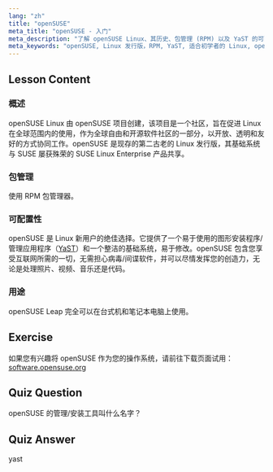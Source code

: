 ```yaml
---
lang: "zh"
title: "openSUSE"
meta_title: "openSUSE - 入门"
meta_description: "了解 openSUSE Linux、其历史、包管理 (RPM) 以及 YaST 的可配置性。探索 openSUSE 为何非常适合初学者。"
meta_keywords: "openSUSE, Linux 发行版，RPM, YaST, 适合初学者的 Linux, openSUSE 教程，Linux 指南"
---
```


## Lesson Content

### 概述

openSUSE Linux 由 openSUSE 项目创建，该项目是一个社区，旨在促进 Linux 在全球范围内的使用，作为全球自由和开源软件社区的一部分，以开放、透明和友好的方式协同工作。openSUSE 是现存的第二古老的 Linux 发行版，其基础系统与 SUSE 屡获殊荣的 SUSE Linux Enterprise 产品共享。

### 包管理

使用 RPM 包管理器。

### 可配置性

openSUSE 是 Linux 新用户的绝佳选择。它提供了一个易于使用的图形安装程序/管理应用程序（[YaST](http://yast.github.io/)）和一个整洁的基础系统，易于修改。openSUSE 包含您享受互联网所需的一切，无需担心病毒/间谍软件，并可以尽情发挥您的创造力，无论是处理照片、视频、音乐还是代码。

### 用途

openSUSE Leap 完全可以在台式机和笔记本电脑上使用。

## Exercise

如果您有兴趣将 openSUSE 作为您的操作系统，请前往下载页面试用：[software.opensuse.org](https://software.opensuse.org/)

## Quiz Question

openSUSE 的管理/安装工具叫什么名字？

## Quiz Answer

yast
